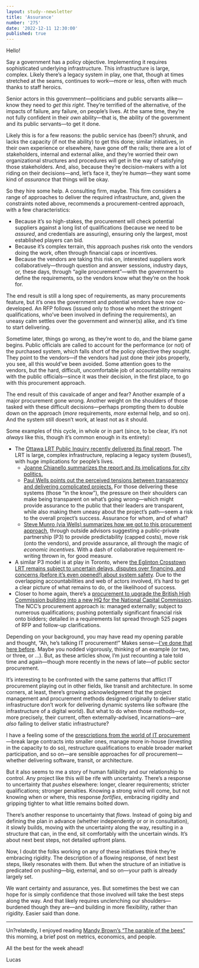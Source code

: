 ```yaml
---
layout: study--newsletter
title: 'Assurance'
number: '275'
date: '2022-12-11 12:30:00'
published: true
---
```


Hello!

Say a government has a policy objective. Implementing it requires sophisticated underlying infrastructure. This infrastructure is large, complex. Likely there’s a legacy system in play, one that, though at times stretched at the seams, continues to work—more or less, often with much thanks to staff heroics.

Senior actors in this government—politicians and public servants alike—know they need to _get this right_. They’re terrified of the alternative, of the impacts of failure, any failure, on people’s lives. At the same time, they’re not fully confident in their _own_ ability—that is, the ability of the government and its public servants—to get it done.

Likely this is for a few reasons: the public service has (been?) shrunk, and lacks the capacity (if not the ability) to get this done; similar initiatives, in their own experience or elsewhere, have gone off the rails; there are a lot of stakeholders, internal and external alike, and they’re worried their own organizational structures and procedures will get in the way of satisfying those stakeholders. And, also, because they’re decision-makers with a lot riding on their decisions—and, let’s face it, they’re _human_—they want some kind of _assurance_ that things will be okay.

So they hire some help. A consulting firm, maybe. This firm considers a range of approaches to deliver the required infrastructure, and, given the constraints noted above, recommends a procurement-centred approach, with a few characteristics:

- Because it’s so high-stakes, the procurement will check potential suppliers against a long list of qualifications (because we need to be _assured_, and credentials are assuring), ensuring only the largest, most established players can bid.
- Because it’s complex terrain, this approach pushes risk onto the vendors doing the work, often through financial caps or incentives.
- Because the vendors are taking this risk on, interested suppliers work collaboratively—through question and answer sessions, industry days, or, these days, through “agile procurement”—with the government to define the requirements, so the vendors know what they’re on the hook for.

The end result is still a long spec of requirements, as many procurements feature, but it’s ones the government and potential vendors have now co-developed. An RFP follows (issued only to those who meet the stringent qualifications, who’ve been involved in defining the requirements), an uneasy calm settles over the government and winner(s) alike, and it’s time to start delivering.

Sometime later, things go wrong, as they’re wont to do, and the blame game begins. Public officials are called to account for the performance (or not) of the purchased system, which falls short of the policy objective they sought. They point to the vendors—if the vendors had just done their jobs properly, you see, all this would’ve been avoided. Some attention goes to the vendors, but the hard, difficult, uncomfortable job of accountability remains with the public officials—since it was their decision, in the first place, to go with this procurement approach.

The end result of this cavalcade of anger and fear? Another example of a major procurement gone wrong. Another weight on the shoulders of those tasked with these difficult decisions—perhaps prompting them to double down on the approach (_more_ requirements, _more_ external help, and so on). And the system still doesn’t work, at least not as it should.

Some examples of this cycle, in whole or in part (since, to be clear, it’s not _always_ like this, though it’s common enough in its entirety):

- The [Ottawa LRT Public Inquiry recently delivered its final report](https://www.ottawalrtpublicinquiry.ca/documents/final-report/). The LRT is large, complex infrastructure, replacing a legacy system (buses!), with huge implications for people’s lives.
	- [Joanne Chianello summarizes the report and its implications for city politics.](https://www.cbc.ca/news/canada/ottawa/accountability-from-devastating-lrt-inquiry-report-now-in-hands-of-current-council-1.6673202)
	- [Paul Wells points out the perceived tensions between transparency and delivering complicated projects.](https://paulwells.substack.com/p/podcast-the-tyrant-next-door) For those delivering these systems (those “in the know”), the pressure on their shoulders can make being transparent on what’s going wrong—which might provide assurance to the public that their leaders are transparent, while also making them uneasy about the project’s path—seem a risk to the overall project’s success. Assurance for whom, and of what?
	- [Steve Munro (via Wells) summarizes how we got to this procurement approach](https://stevemunro.ca/2022/12/04/the-ottawa-lrt-report-part-i/), through outside advisors suggesting a public-private partnership (P3) to provide predictability (capped costs), move risk (onto the vendors), and provide assurance, all through the magic of _economic incentives_. With a dash of collaborative requirement re-writing thrown in, for good measure.
- A similar P3 model is at play in Toronto, where [the Eglinton Crosstown LRT remains subject to uncertain delays, disputes over financing, and concerns (before it’s even opened!) about system safety](https://www.cbc.ca/news/canada/toronto/confidential-documents-eglinton-crosstown-lrt-1.6675131). Due to the overlapping accountabilities and web of actors involved, it’s hard to get a clear picture of what remains to do, or the likelihood of success.
- Closer to home again, there’s a [procurement to upgrade the British High Commission building into a new HQ for the National Capital Commission](https://policyoptions.irpp.org/magazines/december-2022/national-capital-commission-headquarters/). The NCC’s procurement approach is: managed externally; subject to numerous qualifications; pushing potentially significant financial risk onto bidders; detailed in a requirements list spread through 525 pages of RFP and follow-up clarifications.

Depending on your background, you may have read my opening parable and thought, “Ah, he’s talking IT procurement!” Makes sense—[I’ve done that here before](https://lucascherkewski.com/hit-and-miss/229-playing-team-public/). Maybe you nodded vigorously, thinking of an example (or two, or three, or …). But, as these articles show, I’m just recounting a tale told time and again—though more recently in the news of late—of public sector procurement.

It’s interesting to be confronted with the same patterns that afflict IT procurement playing out in other fields, like transit and architecture. In some corners, at least, there’s growing acknowledgement that the project management and procurement methods designed originally to deliver static infrastructure don’t work for delivering dynamic systems like software (the infrastructure of a digital world). But what to do when those methods—or, more precisely, their current, often externally-advised, incarnations—are _also_ failing to deliver static infrastructure?

I have a feeling some of the [prescriptions from the world of IT procurement](https://govcanadacontracts.ca/it-procurement-guide/)—break large contracts into smaller ones, manage more in-house (investing in the capacity to do so), restructure qualifications to enable broader market participation, and so on—are sensible approaches for _all_ procurement—whether delivering software, transit, or architecture.

But it also seems to me a story of human fallibility and our relationship to control. Any project like this will be rife with uncertainty. There’s a response to uncertainty that _pushes_ elsewhere: longer, clearer requirements; stricter qualifications; stronger penalties. Knowing a strong wind will come, but not knowing when or where, this response _fortifies_, embracing rigidity and gripping tighter to what little remains bolted down.

There’s another response to uncertainty that _flows_. Instead of going big and defining the plan in advance (whether independently or or in consultation), it slowly builds, moving with the uncertainty along the way, resulting in a structure that can, in the end, sit comfortably with the uncertain winds. It’s about next best steps, not detailed upfront plans.

Now, I doubt the folks working on any of these initiatives think they’re embracing rigidity. The description of a flowing response, of next best steps, likely resonates with them. But when the structure of an initiative is predicated on pushing—big, external, and so on—your path is already largely set.

We want certainty and assurance, yes. But sometimes the best we can hope for is simply confidence that those involved will take the best steps along the way. And that likely requires unclenching our shoulders—burdened though they are—and building in more flexibility, rather than rigidity. Easier said than done.

***

Un?relatedly, I enjoyed reading [Mandy Brown’s “The parable of the bees”](https://aworkinglibrary.com/writing/the-parable-of-the-bees) this morning, a brief post on metrics, economics, and people.

All the best for the week ahead!

Lucas